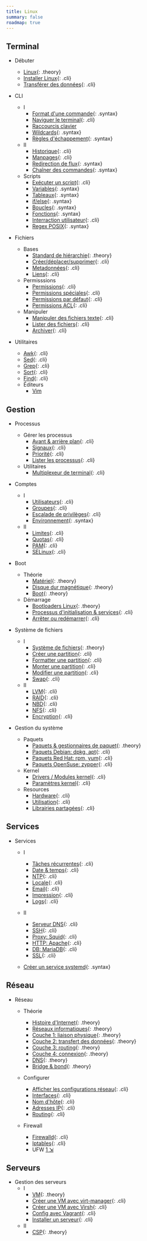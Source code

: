 ```yaml
---
title: Linux
summary: false
roadmap: true
---
```


[intro]: !linux/intro.md
[command]: !linux/cli-command.md
[navigate]: !linux/cli-navigate.md
[shortcuts]: !linux/bash-shortcuts.md
[wildcard]: !linux/bash-wildcard.md
[escape]: !linux/bash-escape.md
[history]: !linux/bash-history.md
[variable]: !linux/bash-variable.md
[var-array]: !linux/bash-variable-array.md
[manpages]: !linux/manpages.md
[redirect]: !linux/cli-redirection.md
[chaining]: !linux/cli-chaining.md

[fhs]: !linux/fhs.md
[file-create]: !linux/file-create.md
[file-metadata]: !linux/file-metadata.md
[link]: !linux/file-link.md
[permissions]: !linux/file-permissions.md
[permissions-specials]: !linux/file-permissions-specials.md
[permissions-default]: !linux/file-permissions-default.md
[permissions-acl]: !linux/file-permissions-acl.md
[text-utils]: !linux/file-text-utils.md
[file-list]: !linux/file-list-utils.md
[archive]: !linux/file-archive.md

[script]: !linux/bash-script.md
[flow-control]: !linux/bash-flow-control.md
[flow-loop]: !linux/bash-loops.md
[flow-function]: !linux/bash-function.md
[flow-user]: !linux/bash-user-interraction.md
[process-nice]: !linux/process-nice.md
[process-signal]: !linux/process-signal.md
[process-list]: !linux/process-list.md
[process-jobs]: !linux/process-jobs.md
[multiplexer]: !linux/multiplexer.md

[regex-posix]: !linux/regex-posix.md
[linux-install]: !linux/linux-install.md
[linux-transfert]: !linux/linux-transfert.md
[awk]: !linux/utility-awk.md
[sed]: !linux/utility-sed.md
[grep]: !linux/utility-grep.md
[vim]: !linux/utility-vim.md
[sort]: !linux/utility-sort.md
[find]: !linux/utility-find.md
[iptables]: !linux/iptables.md

[hardware-overview]: !linux/hardware-overview.md
[hardware-disc]: !linux/hardware-disc.md
[hardware-boot]: !linux/hardware-boot.md
[boot-bootloader]: !linux/boot-bootloader.md
[boot-init]: !linux/boot-init.md
[boot-reboot]: !linux/boot-reboot.md
[filesystem-overview]: !linux/filesystem-overview.md
[filesystem-create]: !linux/filesystem-create.md
[filesystem-format]: !linux/filesystem-format.md
[filesystem-mount]: !linux/filesystem-mount.md
[filesystem-tuning]: !linux/filesystem-tuning.md
[filesystem-swap]: !linux/filesystem-swap.md
[filesystem-lvm]: !linux/filesystem-lvm.md
[filesystem-raid]: !linux/filesystem-raid.md

[system-specs]: !linux/system-specs.md
[system-usage]: !linux/system-usage.md
[system-packages]: !linux/packages.md
[network-history]: !linux/network-history.md
[network-intro]: !linux/network-intro.md
[network-layer1-physical]: !linux/network-layer1-physical.md
[network-layer2-mac]: !linux/network-layer2-mac.md
[network-layer3-ip]: !linux/network-layer3-ip.md
[network-nic]: !linux/network-nic.md
[network-hostname]: !linux/network-hostname.md

[accounts-user]: !linux/accounts-user.md
[accounts-group]: !linux/accounts-group.md
[accounts-limits]: !linux/accounts-limits.md
[accounts-quota]: !linux/accounts-quota.md
[accounts-pam]: !linux/accounts-pam.md
[selinux]: !linux/lsm-selinux.md
[accounts-sudoers]: !linux/accounts-sudoers.md

[scheduled-jobs]: !linux/service-scheduled-jobs.md
[time]: !linux/service-time.md
[ntp]: !linux/service-ntp.md
[locale]: !linux/service-locale.md
[email]: !linux/service-email.md
[print]: !linux/service-print.md
[logging]: !linux/service-logging.md

## Terminal

* Débuter
  * [Linux][intro]{: .theory}
  * [Installer Linux][linux-install]{: .cli}
  * [Transférer des données][linux-transfert]{: .cli}

* CLI
  * I
    - [Format d'une commande][command]{: .syntax}
    - [Naviguer le terminal][navigate]{: .cli}
    - [Raccourcis clavier][shortcuts]
    - [Wildcards][wildcard]{: .syntax}
    - [Règles d'échappement][escape]{: .syntax}
  * II
    - [Historique][history]{: .cli}
    - [Manpages][manpages]{: .cli}
    - [Redirection de flux][redirect]{: .syntax}
    - [Chaîner des commandes][chaining]{: .syntax}
  * Scripts
    - [Exécuter un script][script]{: .cli}
    - [Variables][variable]{: .syntax}
    - [Tableaux][var-array]{: .syntax}
    - [if/else][flow-control]{: .syntax}
    - [Boucles][flow-loop]{: .syntax}
    - [Fonctions][flow-function]{: .syntax}
    - [Interraction utilisateur][flow-user]{: .cli}
    - [Regex POSIX][regex-posix]{: .syntax}

* Fichiers
  * Bases
    - [Standard de hiérarchie][fhs]{: .theory}
    - [Créer/déplacer/supprimer][file-create]{: .cli}
    - [Metadonnées][file-metadata]{: .cli}
    - [Liens][link]{: .cli}
  * Permisssions
    - [Permissions][permissions]{: .cli}
    - [Permissions spéciales][permissions-specials]{: .cli}
    - [Permissions par défaut][permissions-default]{: .cli}
    - [Permissions ACL][permissions-acl]{: .cli}
  * Manipuler
    - [Manipuler des fichiers texte][text-utils]{: .cli}
    - [Lister des fichiers][file-list]{: .cli}
    - [Archiver][archive]{: .cli}

* Utilitaires
  - [Awk][awk]{: .cli}
  - [Sed][sed]{: .cli}
  - [Grep][grep]{: .cli}
  - [Sort][sort]{: .cli}
  - [Find][find]{: .cli}
  - Éditeurs
    - [Vim][vim]

## Gestion

* Processus
  * Gérer les processus
    - [Avant & arrière plan][process-jobs]{: .cli}
    - [Signaux][process-signal]{: .cli}
    - [Priorité][process-nice]{: .cli}
    - [Lister les processus][process-list]{: .cli}
  * Utilitaires
    - [Multiplexeur de terminal][multiplexer]{: .cli}

* Comptes
  * I
    - [Utilisateurs][accounts-user]{: .cli}
    - [Groupes][accounts-group]{: .cli}
    - [Escalade de privilèges][accounts-sudoers]{: .cli}
    - [Environnement](!linux/env.md){: .syntax}
  * II
    - [Limites][accounts-limits]{: .cli}
    - [Quotas][accounts-quota]{: .cli}
    - [PAM][accounts-pam]{: .cli}
    - [SELinux][selinux]{: .cli}

* Boot
  * Théorie
    - [Matériel][hardware-overview]{: .theory}
    - [Disque dur magnétique][hardware-disc]{: .theory}
    - [Boot][hardware-boot]{: .theory}
  * Démarrage
    - [Bootloaders Linux][boot-bootloader]{: .theory}
    - [Processus d'initialisation & services][boot-init]{: .cli}
    - [Arrêter ou redémarrer][boot-reboot]{: .cli}

* Système de fichiers
  * I
    - [Système de fichiers][filesystem-overview]{: .theory}
    - [Créer une partition][filesystem-create]{: .cli}
    - [Formatter une partition][filesystem-format]{: .cli}
    - [Monter une partition][filesystem-mount]{: .cli}
    - [Modifier une partition][filesystem-tuning]{: .cli}
    - [Swap][filesystem-swap]{: .cli}
  * II
    - [LVM][filesystem-lvm]{: .cli}
    - [RAID][filesystem-raid]{: .cli}
    - [NBD](!linux/filesystem-nbd.md){: .cli}
    - [NFS](!linux/filesystem-nfs.md){: .cli}
    - [Encryption](!linux/filesystem-crypt.md){: .cli}

* Gestion du système
  * Paquets
    * [Paquets & gestionnaires de paquet][system-packages]{: .theory}
    * [Paquets Debian: dpkg, apt](packages-debian.md){: .cli}
    * [Paquets Red Hat: rpm, yum](packages-redhat.md){: .cli}
    * [Paquets OpenSuse: zypper](packages-opensuse.md){: .cli}
  * Kernel
    - [Drivers / Modules kernel](!linux/kernel-modules.md){: .cli}
    - [Paramètres kernel](!linux/kernel-parameters.md){: .cli}
  * Resources
    - [Hardware][system-specs]{: .cli}
    - [Utilisation][system-usage]{: .cli}
    - [Librairies partagées](!linux/libraries.md){: .cli}

## Services

* Services
  * I
    - [Tâches récurrentes][scheduled-jobs]{: .cli}
    - [Date & temps][time]{: .cli}
    - [NTP][ntp]{: .cli}
    - [Locale][locale]{: .cli}
    - [Email][email]{: .cli}
    - [Impression][print]{: .cli}
    - [Logs][logging]{: .cli}

  * II
    - [Serveur DNS](!linux/service-dns.md){: .cli}
    - [SSH](!linux/service-ssh.md){: .cli}
    - [Proxy: Squid](!linux/service-squid.md){: .cli}
    - [HTTP: Apache](!linux/service-apache.md){: .cli}
    - [DB: MariaDB](!linux/service-mariadb.md){: .cli}
    - [SSL](!linux/ssl.md){: .cli}

  * [Créer un service systemd](!linux/service-systemd.md){: .syntax}

## Réseau

* Réseau
  * Théorie
    - [Histoire d'Internet][network-history]{: .theory}
    - [Réseaux informatiques][network-intro]{: .theory}
    - [Couche 1: liaison physique][network-layer1-physical]{: .theory}
    - [Couche 2: transfert des données][network-layer2-mac]{: .theory}
    - [Couche 3: routing][network-layer3-ip]{: .theory}
    - [Couche 4: connexion](!linux/network-layer4-tcp.md){: .theory}
    - [DNS](!linux/dns.md){: .theory}
    - [Bridge & bond](!linux/network-bridge.md){: .theory}

  * Configurer
    - [Afficher les configurations réseau](!linux/network-quick.md){: .cli}
    - [Interfaces][network-nic]{: .cli}
    - [Nom d'hôte][network-hostname]{: .cli}
    - [Adresses IP](!linux/network-ip.md){: .cli}
    - [Routing](!linux/network-route.md){: .cli}

  * Firewall
    * [Firewalld](!linux/network-firewall-cmd.md){: .cli}  
    * [Iptables][iptables]{: .cli}
    * UFW [1 &#x21F2;](https://www.digitalocean.com/community/tutorials/how-to-set-up-a-firewall-with-ufw-on-debian-9)

## Serveurs

* Gestion des serveurs
  * I
    * [VM](!linux/vm-overview.md){: .theory}
    * [Créer une VM avec virt-manager](!linux/vm-create.md){: .cli}
    * [Créer une VM avec Virsh](!linux/vm-virsh.md){: .cli}
    * [Config avec Vagrant](!linux/vm-vagrant.md){: .cli}
    * [Installer un serveur](!linux/server-install.md){: .cli}
  * II
    * [CSP](!linux/csp.md){: .theory}
